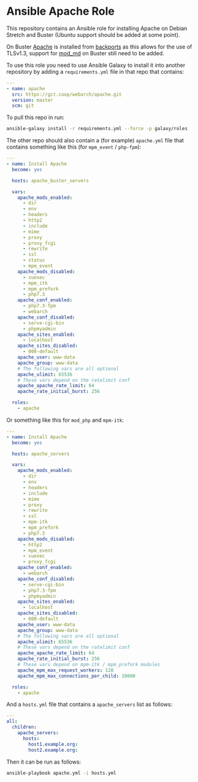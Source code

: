 # Ansible Apache Role

This repository contains an Ansible role for installing Apache on Debian Stretch and Buster (Ubuntu support should be added at some point). 

On Buster [Apache](https://packages.debian.org/buster-backports/apache2) is installed from [backports](https://backports.debian.org/) as this allows for the use of TLSv1.3, support for [mod_md](https://httpd.apache.org/docs/trunk/mod/mod_md.html) on Buster still need to be added.

To use this role you need to use Ansible Galaxy to install it into another repository by adding a `requirements.yml` file in that repo that contains:

```yml
---
- name: apache
  src: https://git.coop/webarch/apache.git
  version: master
  scm: git
```

To pull this repo in run:

```bash
ansible-galaxy install -r requirements.yml --force -p galaxy/roles 
```

The other repo should also contain a (for example) `apache.yml` file that contains something like this (for `mpm_event` / `php-fpm`):

```yml
---
- name: Install Apache
  become: yes

  hosts: apache_buster_servers

  vars:
    apache_mods_enabled:
      - dir
      - env
      - headers
      - http2
      - include
      - mime
      - proxy
      - proxy_fcgi
      - rewrite
      - ssl
      - status
      - mpm_event
    apache_mods_disabled:
      - suexec
      - mpm_itk
      - mpm_prefork
      - php7.3
    apache_conf_enabled:
      - php7.3-fpm
      - webarch
    apache_conf_disabled:
      - serve-cgi-bin
      - phpmyadmin
    apache_sites_enabled:
      - localhost
    apache_sites_disabled:
      - 000-default
    apache_user: www-data
    apache_group: www-data
    # The following vars are all optional
    apache_ulimit: 65536
    # These vars depend on the ratelimit conf
    apache_apache_rate_limit: 64
    apache_rate_initial_burst: 256

  roles:
    - apache
```

Or something like this for `mod_php` and `mpm-itk`:

```yml
---
- name: Install Apache
  become: yes

  hosts: apache_servers

  vars:
    apache_mods_enabled:
      - dir
      - env
      - headers
      - include
      - mime
      - proxy
      - rewrite
      - ssl
      - mpm-itk
      - mpm_prefork
      - php7.3
    apache_mods_disabled:
      - http2
      - mpm_event
      - suexec
      - proxy_fcgi
    apache_conf_enabled:
      - webarch
    apache_conf_disabled:
      - serve-cgi-bin
      - php7.3-fpm
      - phpmyadmin
    apache_sites_enabled:
      - localhost
    apache_sites_disabled:
      - 000-default
    apache_user: www-data
    apache_group: www-data
    # The following vars are all optional
    apache_ulimit: 65536
    # These vars depend on the ratelimit conf
    apache_apache_rate_limit: 64
    apache_rate_initial_burst: 256
    # These vars depend on mpm-itk / mpm_prefork modules
    apache_mpm_max_request_workers: 128
    apache_mpm_max_connections_per_child: 10000

  roles:
    - apache
```

And a `hosts.yml` file that contains a `apache_servers` list as follows: 

```yml
---
all:
  children:
    apache_servers:
      hosts:
        host1.example.org:
        host2.example.org:
```

Then it can be run as follows:

```bash
ansible-playbook apache.yml -i hosts.yml
```

